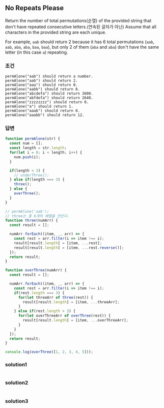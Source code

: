 ## No Repeats Please
Return the number of total permutations(순열) of the provided string that don't have repeated consecutive letters.(연속된 글자가 아닌) Assume that all characters in the provided string are each unique.

For example, `aab` should return 2 because it has 6 total permutations (`aab`, `aab`, `aba`, `aba`, `baa`, `baa`), but only 2 of them (`aba` and `aba`) don't have the same letter (in this case `a`) repeating.

### 조건
```
permAlone("aab") should return a number.
permAlone("aab") should return 2.
permAlone("aaa") should return 0.
permAlone("aabb") should return 8.
permAlone("abcdefa") should return 3600.
permAlone("abfdefa") should return 2640.
permAlone("zzzzzzzz") should return 0.
permAlone("a") should return 1.
permAlone("aaab") should return 0.
permAlone("aaabb") should return 12.
```

### 답변
```javascript
function permAlone(str) {
  const num = [];
  const length = str.length;
  for(let i = 0; i < length; i++) {
    num.push(i);
  }

  if(length < 3) {
    // underThree();
  } else if(length === 3) {
    three();
  } else {
    overThree();
  }
}

// permAlone('aab');
// three는 총 6개의 배열을 만든다. 
function three(numArr) {
  const result = [];

  numArr.forEach((item, _, arr) => {
    const rest = arr.filter(i => item !== i);
    result[result.length] = [item, ...rest];
    result[result.length] = [item, ...rest.reverse()];
  });
  return result;
}

function overThree(numArr) {
  const result = [];

  numArr.forEach((item, _, arr) => {
    const rest = arr.filter(i => item !== i);
    if(rest.length === 3) {
      for(let threeArr of three(rest)) {
        result[result.length] = [item, ...threeArr];
      }
    } else if(rest.length > 3) {
      for(let overThreeArr of overThree(rest)) {
        result[result.length] = [item, ...overThreeArr];
      }
    }
  });
  return result;
}

console.log(overThree([1, 2, 3, 4, 5]));

```

### solution1
```javascript
```

### solution2
```javascript
```

### solution3
```javascript
```
